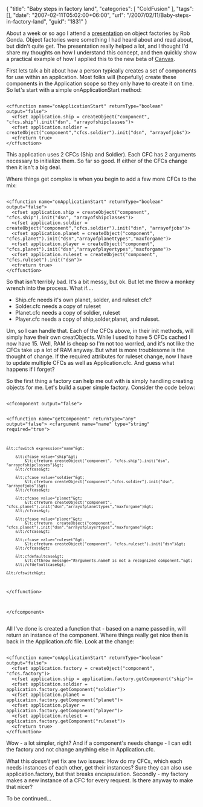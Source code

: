 {
	"title": "Baby steps in factory land",
	"categories": [
		"ColdFusion"
	],
	"tags": [],
	"date": "2007-02-11T05:02:00+06:00",
	"url": "/2007/02/11/Baby-steps-in-factory-land",
	"guid": "1831"
}

About a week or so ago I attend a <a href="http://ray.camdenfamily.com/index.cfm/2007/2/2/Frameworks-Conference-Intro-to-Object-Factories--Rob-Gonda">presentation</a> on object factories by Rob Gonda. Object factories were something I had heard about and read about, but didn't quite get. The presentation really helped a lot, and I thought I'd share my thoughts on how I understand this concept, and then quickly show a practical example of how I applied this to the new beta of <a href="http://canvas.riaforge.org">Canvas</a>.
<!--more-->
First lets talk a bit about how a person typically creates a set of components for use within an application. Most folks will (hopefully) create these components in the Application scope so they only have to create it on time. So let's start with a simple onApplicationStart method:

<code>
&lt;cffunction name="onApplicationStart" returnType="boolean" output="false"&gt;
  &lt;cfset application.ship = createObject("component", "cfcs.ship").init("dsn", "arrayofshipclasses")&gt;
  &lt;cfset application.soldier = createObject("component","cfcs.soldier").init("dsn", "arrayofjobs")&gt;
  &lt;cfreturn true&gt;
&lt;/cffunction&gt;
</code>

This application uses 2 CFCs (Ship and Soldier). Each CFC has 2 arguments necessary to initialize them. So far so good. If either of the CFCs change then it isn't a big deal. 

Where things get complex is when you begin to add a few more CFCs to the mix:


<code>
&lt;cffunction name="onApplicationStart" returnType="boolean" output="false"&gt;
  &lt;cfset application.ship = createObject("component", "cfcs.ship").init("dsn", "arrayofshipclasses")&gt;
  &lt;cfset application.soldier = createObject("component","cfcs.soldier").init("dsn", "arrayofjobs")&gt;
  &lt;cfset application.planet = createObject("component", "cfcs.planet").init("dsn","arrayofplanettypes","maxforgame")&gt;
  &lt;cfset application.player = createObject("component", "cfcs.planet").init("dsn","arrayofplayertypes","maxforgame")&gt;
  &lt;cfset application.ruleset = createObject("component", "cfcs.ruleset").init("dsn")&gt;
  &lt;cfreturn true&gt;
&lt;/cffunction&gt;
</code>

So that isn't terribly bad. It's a bit messy, but ok. But let me throw a monkey wrench into the process. What if....

<ul>
<li>Ship.cfc needs it's own planet, solder, and ruleset cfc?
<li>Solder.cfc needs a copy of ruleset
<li>Planet.cfc needs a copy of soldier, ruleset
<li>Player.cfc needs a copy of ship,solder,planet, and ruleset.
</ul>

Um, so I can handle that. Each of the CFCs above, in their init methods, will simply have their own creatObjects. While I used to have 5 CFCs cached I now have 15. Well, RAM is cheap so I'm not too worried, and it's not like the CFCs take up a lot of RAM anyway. But what is more troublesome is  the thought of change. If the required attributes for ruleset change, now I have to update multiple CFCs as well as Application.cfc. And guess what happens if I forget?

So the first thing a factory can help me out with is simply handling creating objects for me. Let's build a super simple factory. Consider the code below:

<code>
&lt;cfcomponent output="false"&gt;

&lt;cffunction name="getComponent" returnType="any" output="false"&gt;
	&lt;cfargument name="name" type="string" required="true"&gt;
	
	&lt;cfswitch expression="name"&gt;
	
		&lt;cfcase value="ship"&gt;
			&lt;cfreturn createObject("component", "cfcs.ship").init("dsn", "arrayofshipclasses")&gt;
		&lt;/cfcase&gt;
		
		&lt;cfcase value="soldier"&gt;
			&lt;cfreturn createObject("component","cfcs.soldier").init("dsn", "arrayofjobs")&gt;
		&lt;/cfcase&gt;

		&lt;cfcase value="planet"&gt;
			&lt;cfreturn createObject("component", "cfcs.planet").init("dsn","arrayofplanettypes","maxforgame")&gt;
		&lt;/cfcase&gt;
		
		&lt;cfcase value="player"&gt;
			&lt;cfreturn  createObject("component", "cfcs.planet").init("dsn","arrayofplayertypes","maxforgame")&gt;
		&lt;/cfcase&gt;
		
		&lt;cfcase value="ruleset"&gt;
			&lt;cfreturn createObject("component", "cfcs.ruleset").init("dsn")&gt;
		&lt;/cfcase&gt;
		
		&lt;cfdefaultcase&gt;
			&lt;cfthrow message="#arguments.name# is not a recognized component."&gt;
		&lt;/cfdefaultcase&gt;
		
	&lt;/cfswitch&gt;
	
&lt;/cffunction&gt;

&lt;/cfcomponent&gt;	
</code>

All I've done is created a function that - based on a name passed in, will return an instance of the component. Where things really get nice then is back in the Application.cfc file. Look at the change:


<code>
&lt;cffunction name="onApplicationStart" returnType="boolean" output="false"&gt;
  &lt;cfset application.factory = createOject("component", "cfcs.factory")&gt;
  &lt;cfset application.ship = application.factory.getComponent("ship")&gt;
  &lt;cfset application.soldier = application.factory.getComponent("soldier")&gt;
  &lt;cfset application.planet = application.factory.getComponent("planet")&gt;
  &lt;cfset application.player = application.factory.getComponent("player")&gt;
  &lt;cfset application.ruleset = application.factory.getComponent("ruleset")&gt;
  &lt;cfreturn true&gt;
&lt;/cffunction&gt;
</code>

Wow - a lot simpler, right? And if a component's needs change - I can edit the factory and not change anything else in Application.cfc.

What this <i>doesn't</i> yet fix are two issues: How do my CFCs, which each needs instances of each other, get their instances? Sure they can also use application.factory, but that breaks encapsulation. Secondly - my factory makes a new instance of a CFC for every request. Is there anyway to make that nicer?

To be continued...